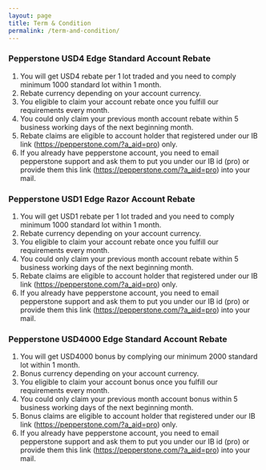 ```yaml
---
layout: page
title: Term & Condition
permalink: /term-and-condition/
---
```


### Pepperstone USD4 Edge Standard Account Rebate

1. You will get USD4 rebate per 1 lot traded and you need to comply minimum 1000 standard lot within 1 month.
2. Rebate currency depending on your account currency.
3. You eligible to claim your account rebate once you fulfill our requirements every month.
4. You could only claim your previous month account rebate within 5 business working days of the next beginning month.
5. Rebate claims are eligible to account holder that registered under our IB link (https://pepperstone.com/?a_aid=pro) only.
6. If you already have pepperstone account, you need to email pepperstone support and ask them to put you under our IB id (pro) or provide them this link (https://pepperstone.com/?a_aid=pro) into your mail.

### Pepperstone USD1 Edge Razor Account Rebate

1. You will get USD1 rebate per 1 lot traded and you need to comply minimum 1000 standard lot within 1 month.
2. Rebate currency depending on your account currency.
3. You eligible to claim your account rebate once you fulfill our requirements every month.
4. You could only claim your previous month account rebate within 5 business working days of the next beginning month.
5. Rebate claims are eligible to account holder that registered under our IB link (https://pepperstone.com/?a_aid=pro) only.
6. If you already have pepperstone account, you need to email pepperstone support and ask them to put you under our IB id (pro) or provide them this link (https://pepperstone.com/?a_aid=pro) into your mail.

### Pepperstone USD4000 Edge Standard Account Rebate

1. You will get USD4000 bonus by complying our minimum 2000 standard lot within 1 month.
2. Bonus currency depending on your account currency.
3. You eligible to claim your account bonus once you fulfill our requirements every month.
4. You could only claim your previous month account bonus within 5 business working days of the next beginning month.
5. Bonus claims are eligible to account holder that registered under our IB link (https://pepperstone.com/?a_aid=pro) only.
6. If you already have pepperstone account, you need to email pepperstone support and ask them to put you under our IB id (pro) or provide them this link (https://pepperstone.com/?a_aid=pro) into your mail.

